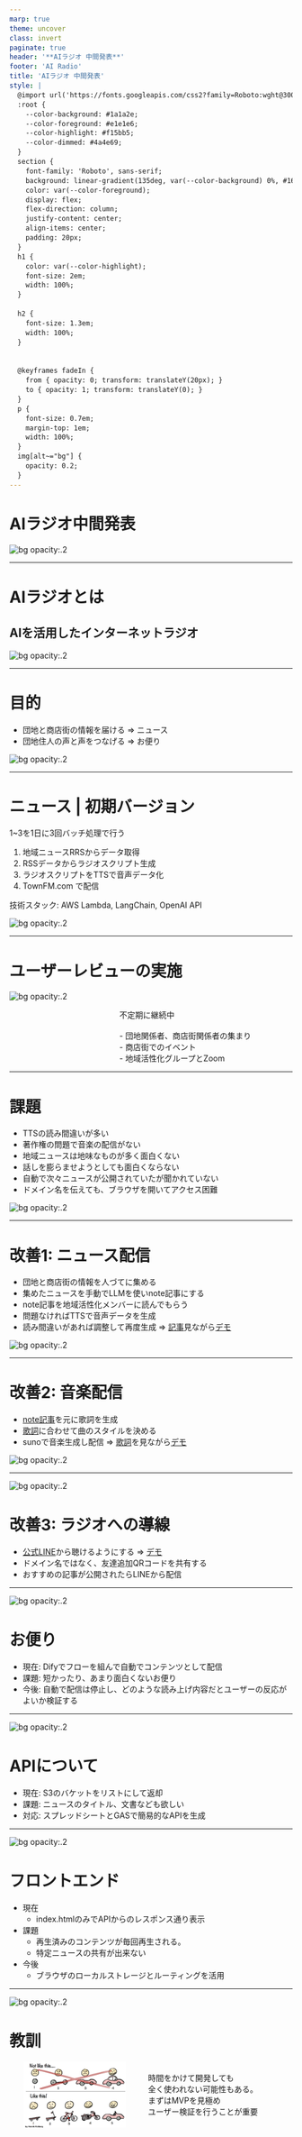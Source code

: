 ```yaml
---
marp: true
theme: uncover
class: invert
paginate: true
header: '**AIラジオ 中間発表**'
footer: 'AI Radio'
title: 'AIラジオ 中間発表'
style: |
  @import url('https://fonts.googleapis.com/css2?family=Roboto:wght@300;400;700&display=swap');
  :root {
    --color-background: #1a1a2e;
    --color-foreground: #e1e1e6;
    --color-highlight: #f15bb5;
    --color-dimmed: #4a4e69;
  }
  section {
    font-family: 'Roboto', sans-serif;
    background: linear-gradient(135deg, var(--color-background) 0%, #16213e 100%);
    color: var(--color-foreground);
    display: flex;
    flex-direction: column;
    justify-content: center;
    align-items: center;
    padding: 20px;
  }
  h1 {
    color: var(--color-highlight);
    font-size: 2em;
    width: 100%;
  }

  h2 {
    font-size: 1.3em;
    width: 100%;
  }

  
  @keyframes fadeIn {
    from { opacity: 0; transform: translateY(20px); }
    to { opacity: 1; transform: translateY(0); }
  }
  p {
    font-size: 0.7em;
    margin-top: 1em;
    width: 100%;
  }
  img[alt~="bg"] {
    opacity: 0.2;
  }
---
```


<!-- _class: lead -->
# AIラジオ中間発表

![bg opacity:.2](https://images.unsplash.com/photo-1620712943543-bcc4688e7485)

---

# AIラジオとは

## AIを活用したインターネットラジオ

![bg opacity:.2](https://images.unsplash.com/photo-1620712943543-bcc4688e7485)

---

# 目的

- 団地と商店街の情報を届ける => ニュース
- 団地住人の声と声をつなげる => お便り

![bg opacity:.2](https://images.unsplash.com/photo-1620712943543-bcc4688e7485)

---

# ニュース | 初期バージョン

1~3を1日に3回バッチ処理で行う

1. 地域ニュースRRSからデータ取得
2. RSSデータからラジオスクリプト生成
3. ラジオスクリプトをTTSで音声データ化
4. TownFM.com で配信

技術スタック: AWS Lambda, LangChain, OpenAI API

![bg opacity:.2](https://images.unsplash.com/photo-1620712943543-bcc4688e7485)

---

# ユーザーレビューの実施

![bg opacity:.2](https://images.unsplash.com/photo-1620712943543-bcc4688e7485)

<section class="flex-slide">
  <div class="flex-container">
    <img src="img/IMG_7860.jpeg" alt="" style="width: 30%; height: auto;">
    <div class="text-container">
    不定期に継続中 <br><br>
    - 団地関係者、商店街関係者の集まり <br>
    - 商店街でのイベント <br>
    - 地域活性化グループとZoom <br>
    </div>
  </div>
</section>

<style>
.flex-slide {
  display: flex;
  align-items: center;
  justify-content: center;
}

.flex-container {
  display: flex;
  align-items: center;
  justify-content: space-between;
  width: 90%;
}

.flex-container img {
  width: 30%;
  height: auto;
  margin-right: 20px;
}

.flex-container div {
  width: 65%;
  padding-left: 20px;
}

.text-container {
  width: 65%;
  padding-left: 20px;
  text-align: left; /* テキストを左揃えにする */
}
</style>

---

# 課題

- TTSの読み間違いが多い
- 著作権の問題で音楽の配信がない
- 地域ニュースは地味なものが多く面白くない
- 話しを膨らませようとしても面白くならない
- 自動で次々ニュースが公開されていたが聞かれていない
- ドメイン名を伝えても、ブラウザを開いてアクセス困難

![bg opacity:.2](https://images.unsplash.com/photo-1620712943543-bcc4688e7485)

---

# 改善1: ニュース配信

- 団地と商店街の情報を人づてに集める
- 集めたニュースを手動でLLMを使いnote記事にする
- note記事を地域活性化メンバーに読んでもらう
- 問題なければTTSで音声データを生成
- 読み間違いがあれば調整して再度生成 => [記事](https://note.com/townfm/n/ncfbb19647034)見ながら[デモ](https://townfm.com/)

![bg opacity:.2](https://images.unsplash.com/photo-1620712943543-bcc4688e7485)

---

# 改善2: 音楽配信

- [note記事](https://note.com/townfm/n/ncfbb19647034)を元に歌詞を生成
- [歌詞](https://note.com/townfm/n/ncfbb19647034#f2974846-3feb-4ac1-ac17-a9b7ab9968c8)に合わせて曲のスタイルを決める
- sunoで音楽生成し配信 => [歌詞](https://note.com/townfm/n/ncfbb19647034#f2974846-3feb-4ac1-ac17-a9b7ab9968c8)を見ながら[デモ](https://townfm.com/)

![bg opacity:.2](https://images.unsplash.com/photo-1620712943543-bcc4688e7485)

---
![bg opacity:.2](https://images.unsplash.com/photo-1620712943543-bcc4688e7485)

# 改善3: ラジオへの導線

- [公式LINE](https://lin.ee/vsGZl6W)から聴けるようにする => [デモ](https://lin.ee/vsGZl6W)
- ドメイン名ではなく、友達追加QRコードを共有する
- おすすめの記事が公開されたらLINEから配信

---
![bg opacity:.2](https://images.unsplash.com/photo-1620712943543-bcc4688e7485)

# お便り

- 現在: Difyでフローを組んで自動でコンテンツとして配信 <br>
- 課題: 短かったり、あまり面白くないお便り
- 今後: 自動で配信は停止し、どのような読み上げ内容だとユーザーの反応がよいか検証する

---
![bg opacity:.2](https://images.unsplash.com/photo-1620712943543-bcc4688e7485)

# APIについて

- 現在: S3のバケットをリストにして返却
- 課題: ニュースのタイトル、文書なども欲しい
- 対応: スプレッドシートとGASで簡易的なAPIを生成

---
![bg opacity:.2](https://images.unsplash.com/photo-1620712943543-bcc4688e7485)

# フロントエンド

- 現在 <br>
  - index.htmlのみでAPIからのレスポンス通り表示
- 課題 <br>
  - 再生済みのコンテンツが毎回再生される。
  - 特定ニュースの共有が出来ない
- 今後 <br>
  - ブラウザのローカルストレージとルーティングを活用

---

![bg opacity:.2](https://images.unsplash.com/photo-1620712943543-bcc4688e7485)

# 教訓

<section class="flex-slide">
  <div class="flex-container">
    <img src="img/mvp.png" alt="MVPの図表">
    <div class="text-container">
      時間をかけて開発しても<br>
      全く使われない可能性もある。<br>
      まずはMVPを見極め<br>
      ユーザー検証を行うことが重要
    </div>
  </div>
</section>

<style>
.flex-slide {
  display: flex;
  align-items: center;
  justify-content: center;
}

.flex-container {
  display: flex;
  align-items: center;
  justify-content: space-between;
  width: 90%;
}

.flex-container img {
  width: 40%;
  height: auto;
}

.flex-container div {
  width: 65%;
  padding-left: 20px;
}

.text-container {
  width: 65%;
  padding-left: 20px;
  text-align: left; /* テキストを左揃えにする */
}
</style>
